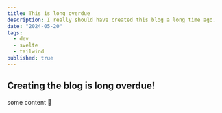```yaml
---
title: This is long overdue
description: I really should have created this blog a long time ago.
date: "2024-05-20"
tags:
  - dev
  - svelte
  - tailwind
published: true
---
```


## Creating the blog is long overdue!

some content 👀
<br/>
